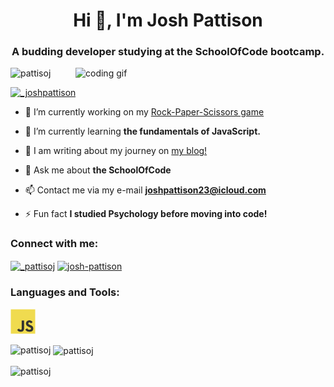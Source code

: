 
<h1 align="center">Hi 👋, I'm Josh Pattison</h1>
<h3 align="center">A budding developer studying at the SchoolOfCode bootcamp.</h3>
<img align="right" width="400" alt="coding gif" src="https://camo.githubusercontent.com/c1dcb74cc1c1835b1d716f5051499a2814c683c806b15f04b0eba492863703e9/68747470733a2f2f63646e2e6472696262626c652e636f6d2f75736572732f3733303730332f73637265656e73686f74732f363538313234332f6176656e746f2e676966">

<p align="left"> <img src="https://komarev.com/ghpvc/?username=pattisoj&label=Profile%20views&color=0e75b6&style=flat" alt="pattisoj" /> </p>

<p align="left"> <a href="https://twitter.com/_pattisoj" target="blank"><img src="https://img.shields.io/twitter/follow/_pattisoj?logo=twitter&style=for-the-badge" alt="_joshpattison" /></a> </p>

- 🔭 I’m currently working on my [Rock-Paper-Scissors game](https://github.com/pattisoj/rockPaperScissorsLizardSpock)

- 🌱 I’m currently learning **the fundamentals of JavaScript.**

- 📝 I am writing about my journey on [my blog!](httpe://joshpattison.com)

- 💬 Ask me about **the SchoolOfCode**

- 📫 Contact me via my e-mail **joshpattison23@icloud.com**

- ⚡ Fun fact **I studied Psychology before moving into code!**

<h3 align="left">Connect with me:</h3>
<p align="left">
<a href="https://twitter.com/_pattisoj" target="blank"><img align="center" src="https://raw.githubusercontent.com/rahuldkjain/github-profile-readme-generator/master/src/images/icons/Social/twitter.svg" alt="_pattisoj" height="30" width="40" /></a>
<a href="https://linkedin.com/in/josh-pattison" target="blank"><img align="center" src="https://raw.githubusercontent.com/rahuldkjain/github-profile-readme-generator/master/src/images/icons/Social/linked-in-alt.svg" alt="josh-pattison" height="30" width="40" /></a>
</p>

<h3 align="left">Languages and Tools:</h3>
<p align="left"> <a href="https://developer.mozilla.org/en-US/docs/Web/JavaScript" target="_blank" rel="noreferrer"> <img src="https://raw.githubusercontent.com/devicons/devicon/master/icons/javascript/javascript-original.svg" alt="javascript" width="40" height="40"/> </a> </p>

<p><img align="left" src="https://github-readme-stats.vercel.app/api/top-langs?username=pattisoj&show_icons=true&locale=en&layout=compact" alt="pattisoj" /></p>

<p>&nbsp;<img align="center" src="https://github-readme-stats.vercel.app/api?username=pattisoj&show_icons=true&locale=en" alt="pattisoj" /></p>

<p><img align="center" src="https://github-readme-streak-stats.herokuapp.com/?user=pattisoj&" alt="pattisoj" /></p>

